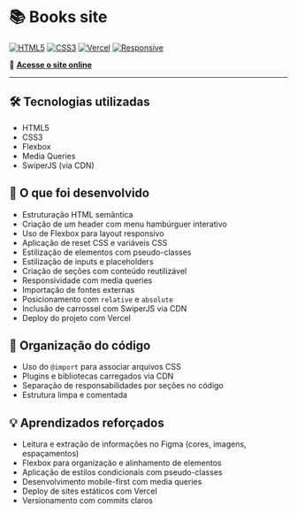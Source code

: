 # 📚 Books site

[![HTML5](https://img.shields.io/badge/HTML5-E34F26?style=flat&logo=html5&logoColor=white)](https://developer.mozilla.org/en-US/docs/Web/HTML)
[![CSS3](https://img.shields.io/badge/CSS3-1572B6?style=flat&logo=css3&logoColor=white)](https://developer.mozilla.org/en-US/docs/Web/CSS)
[![Vercel](https://img.shields.io/badge/Hosted_on-Vercel-black?style=flat&logo=vercel)](https://vercel.com/)
[![Responsive](https://img.shields.io/badge/Responsive-Yes-00C897?style=flat&logo=responsive-design&logoColor=white)](#)

🔗 **[Acesse o site online](https://books-site-lygyy0wq8-thiago-tinfres-projects.vercel.app/)**

---

## 🛠️ Tecnologias utilizadas

- HTML5
- CSS3
- Flexbox
- Media Queries
- SwiperJS (via CDN)

## 🎯 O que foi desenvolvido

- Estruturação HTML semântica
- Criação de um header com menu hambúrguer interativo
- Uso de Flexbox para layout responsivo
- Aplicação de reset CSS e variáveis CSS
- Estilização de elementos com pseudo-classes
- Estilização de inputs e placeholders
- Criação de seções com conteúdo reutilizável
- Responsividade com media queries
- Importação de fontes externas
- Posicionamento com `relative` e `absolute`
- Inclusão de carrossel com SwiperJS via CDN
- Deploy do projeto com Vercel

## 📁 Organização do código

- Uso do `@import` para associar arquivos CSS
- Plugins e bibliotecas carregados via CDN
- Separação de responsabilidades por seções no código
- Estrutura limpa e comentada

## 💡 Aprendizados reforçados

- Leitura e extração de informações no Figma (cores, imagens, espaçamentos)
- Flexbox para organização e alinhamento de elementos
- Aplicação de estilos condicionais com pseudo-classes
- Desenvolvimento mobile-first com media queries
- Deploy de sites estáticos com Vercel
- Versionamento com commits claros
